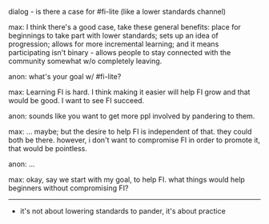 dialog - is there a case for #fi-lite (like a lower standards channel)

max: I think there's a good case, take these general benefits: place for beginnings to take part with lower standards; sets up an idea of progression; allows for more incremental learning; and it means participating isn't binary - allows people to stay connected with the community somewhat w/o completely leaving.

anon: what's your goal w/ #fi-lite?

max: Learning FI is hard. I think making it easier will help FI grow and that would be good. I want to see FI succeed.

anon: sounds like you want to get more ppl involved by pandering to them.

max: ... maybe; but the desire to help FI is independent of that. they could both be there. however, i don't want to compromise FI in order to promote it, that would be pointless.

anon: ...

max: okay, say we start with my goal, to help FI. what things would help beginners without compromising FI?

----

- it's not about lowering standards to pander, it's about practice
